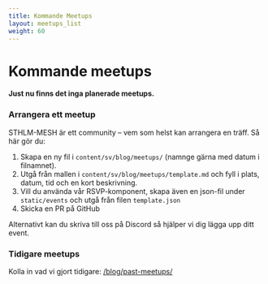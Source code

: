 ```yaml
---
title: Kommande Meetups
layout: meetups_list
weight: 60
---
```


# Kommande meetups
__Just nu finns det inga planerade meetups.__


### Arrangera ett meetup
STHLM-MESH är ett community – vem som helst kan arrangera en träff. Så här gör du:

1. Skapa en ny fil i `content/sv/blog/meetups/` (namnge gärna med datum i filnamnet).
2. Utgå från mallen i `content/sv/blog/meetups/template.md` och fyll i plats, datum, tid och en kort beskrivning.
3. Vill du använda vår RSVP-komponent, skapa även en json-fil under `static/events` och utgå från filen `template.json`
4. Skicka en PR på GitHub

Alternativt kan du skriva till oss på Discord så hjälper vi dig lägga upp ditt event.


### Tidigare meetups
Kolla in vad vi gjort tidigare: [/blog/past-meetups/](/blog/past-meetups/)